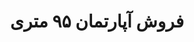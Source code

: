 ---
id: 1
title: "فروش آپارتمان ۹۵ متری"
description: "فروش آپارتمان"
price: 9000000000
pics: [{url: '/1.jpg' }, {url: '/2.jpg'}]
---